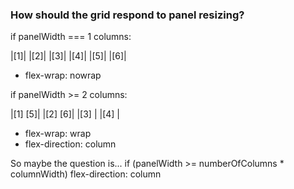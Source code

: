 ### How should the grid respond to panel resizing?

if panelWidth === 1 columns:

|[1]|
|[2]|
|[3]|
|[4]|
|[5]|
|[6]|

* flex-wrap: nowrap

if panelWidth >= 2 columns:

|[1] [5]|
|[2] [6]|
|[3]    |
|[4]    |

* flex-wrap: wrap
* flex-direction: column


So maybe the question is...
if (panelWidth >= numberOfColumns * columnWidth)
  flex-direction: column
